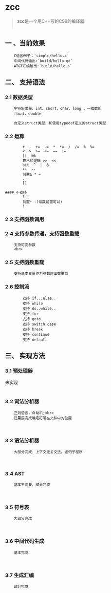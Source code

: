 # zcc
> **zcc**是一个用C++写的C99的编译器.
<br><br>

## 一 、当前效果
        C语言例子：`simple/hello.c`
        中间代码输出:`build/hello.qd`
        AT&T汇编输出:`build/hello.s`

## 二、 支持语法
### 2.1 数据类型
        字符串常量、int、short、char、long 、一维数组
        float，double

        自定义struct类型，和使用typedef定义的struct类型
### 2.2 运算
```
        +  -  +=  -=  *  *=  /  /=  %  %=
        <  >  >=  <=  ==  !=
        ||  &&
        算术和逻辑 >>  << 
        bit  ^  |  & 
        ++  --
        前置& * ~
        .
        []

#### 不支持
        ? :
        前置+ -(常数前置可以)
        !
```
### 2.3 支持函数调用
### 2.4 支持参数传递，支持函数重载
        支持可变参数
        <br>
### 2.5 支持函数重载
        支持基本变量作为参数时函数重载

### 2.6 控制流
```
        支持 if...else..
        支持 while
        支持 do..while..
        支持 for
        支持 goto
        支持 switch case
        支持 break
        支持 continue
        支持 default
```

## 三、 实现方法

### 3.1 预处理器
未实现
<br><br>

### 3.2 词法分析器
        正则语言，自动机;<br>
        还需要完成确定符号在文件中的位置
<br>

### 3.3 语法分析器
        大部分完成，上下文无关文法，递归子程序
<br>

### 3.4 AST
        基本不需要，部分完成
<br>

### 3.5 符号表
        大部分完成
<br>

### 3.6 中间代码生成
        基本完成
<br>

### 3.7 生成汇编
        部分完成

